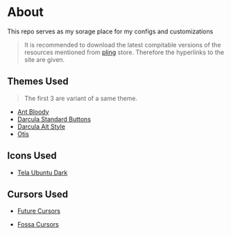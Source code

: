 # About

This repo serves as my sorage place for my configs and customizations

> It is recommended to download the latest compitable versions of the resources mentioned from [pling](pling.com) store. Therefore the hyperlinks to the site are given.

## Themes Used

> The first 3 are variant of a same theme.

- [Ant Bloody](https://www.pling.com/p/1099856/)
- [Darcula Standard Buttons](https://www.pling.com/p/1099856/)
- [Darcula Alt Style](https://www.pling.com/p/1099856/)
- [Otis](https://www.pling.com/p/1619506)

## Icons Used

- [Tela Ubuntu Dark](https://www.pling.com/p/1279924/)

## Cursors Used

- [Future Cursors]()

- [Fossa Cursors]()

